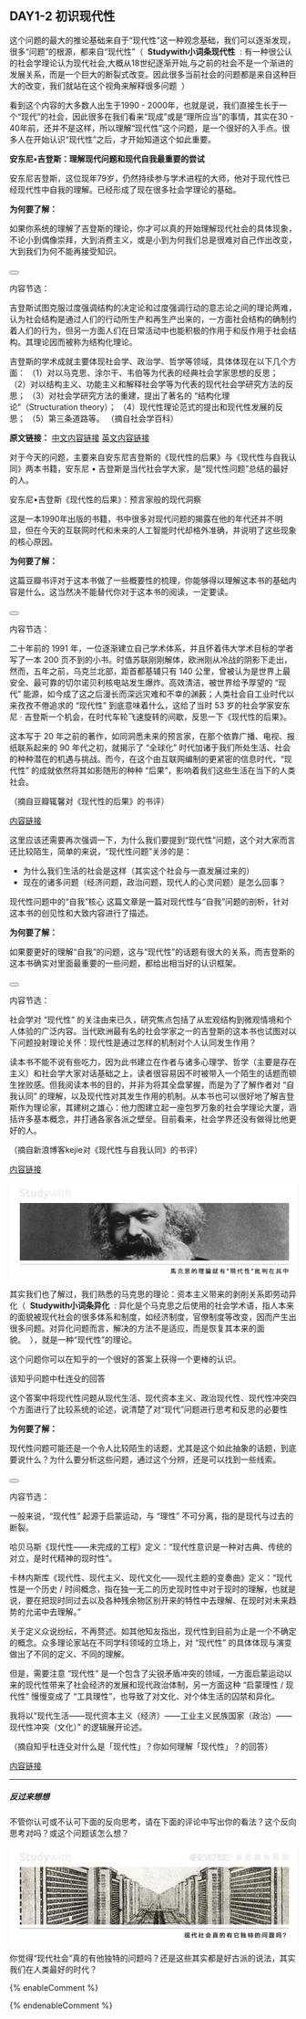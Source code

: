## **DAY1-2 初识现代性**

这个问题的最大的推论基础来自于“现代性”这一种观念基础，我们可以逐渐发现，很多“问题”的根源，都来自“现代性”（&nbsp;&nbsp;**Studywith小词条现代性**&nbsp;&nbsp;:&nbsp;有一种很公认的社会学理论认为现代社会,大概从18世纪逐渐开始,与之前的社会不是一个渐进的发展关系，而是一个巨大的断裂式改变。因此很多当前社会的问题都是来自这种巨大的改变，我们就站在这个视角来解释很多问题&nbsp;&nbsp;）


看到这个内容的大多数人出生于1990 - 2000年，也就是说，我们直接生长于一个“现代”的社会，因此很多在我们看来“现成”或是“理所应当”的事情，其实在30 - 40年前，还并不是这样，所以理解“现代性”这个问题，是一个很好的入手点。很多人在开始认识“现代性”之后，才开始知道这个如此重要。

<!--sec data-title="Studywith知识链接" data-id="section0" data-show=true ces-->

**安东尼•吉登斯：理解现代问题和现代自我最重要的尝试**

安东尼吉登斯，这位现年79岁，仍然持续参与学术进程的大师，他对于现代性已经现代性中自我的理解。已经形成了现在很多社会学理论的基础。

**为何要了解：**

如果你系统的理解了吉登斯的理论，你才可以真的开始理解现代社会的具体现象，不论小到偶像崇拜，大到消费主义，或是小到为何我们总是很难对自己作出改变，大到我们为何不能再接受知识。

<button class="section" target="section1" show="展开具体内容" hide="收起具体内容" ></button>

<!--endsec-->

<!--sec data-title="安东尼·吉登斯及其社会学理论简介" aria-expanded="false" data-id="section1" data-show=false ces-->

内容节选：

吉登斯试图克服过度强调结构的决定论和过度强调行动的意志论之间的理论两难，认为社会结构是通过人们的行动所生产和再生产出来的，一方面社会结构的确制约着人们的行为，但另一方面人们在日常活动中也能积极的作用于和反作用于社会结构。其理论因而被称为结构化理论。

吉登斯的学术成就主要体现社会学、政治学、哲学等领域，具体体现在以下几个方面：
（1）对以马克思、涂尔干、韦伯等为代表的经典社会学家思想的反思；
（2）对以结构主义、功能主义和解释社会学等为代表的现代社会学研究方法的反思；
（3）对社会学研究方法的重建，提出了著名的 “结构化理论”（Structuration theory）；
（4）现代性理论范式的提出和现代性发展的反思；
（5）第三条道路等。
（摘自社会学百科）

**原文链接：**
[中文内容链接](http://shehuixue.h.baike.com/article-118454.html) [英文内容链接](https://en.wikipedia.org/wiki/Anthony_Giddens)

<!--endsec-->

对于今天的问题，主要来自安东尼吉登斯的《现代性的后果》与《现代性与自我认同》两本书籍，安东尼 • 吉登斯是当代社会学大家，是“现代性问题”总结的最好的人。

<!--sec data-title="Studywith知识链接" data-id="section2" data-show=true ces-->

安东尼•吉登斯《现代性的后果》：预言家般的现代洞察

这是一本1990年出版的书籍，书中很多对现代问题的揭露在他的年代还并不明显，但在今天的互联网时代和未来的人工智能时代却格外准确，并说明了这些现象的核心原因。

**为何要了解：**

这篇豆瓣书评对于这本书做了一些概要性的梳理，你能够得以理解这本书的基础内容是什么。这当然决不能替代你对于这本书的阅读，一定要读。

<button class="section" target="section3" show="展开具体内容" hide="收起具体内容" ></button>

<!--endsec-->

<!--sec data-title="链接主题" aria-expanded="false" data-id="section3" data-show=false ces-->

内容节选：

二十年前的 1991 年，一位逐渐建立自己学术体系，并且怀着伟大学术目标的学者写了一本 200 页不到的小书。时值苏联刚刚解体，欧洲刚从冷战的阴影下走出，然而，五年之前，乌克兰北部，距首都基辅只有 140 公里，曾被认为是世界上最安全、最可靠的切尔诺贝利核电站发生爆炸。高效清洁，被世界给予厚望的 “现代” 能源，如今成了这之后漫长而深远灾难和不幸的渊薮；人类社会自工业时代以来孜孜不倦追求的 “现代性” 到底意味着什么，这给了当时 53 岁的社会学家安东尼 · 吉登斯一个机会，在时代车轮飞速旋转的间歇，反思一下《现代性的后果》。 

这本写于 20 年之前的著作，如同洞悉未来的预言家，在那个依靠广播、电视、报纸联系起来的 90 年代之初，就揭示了 “全球化” 时代加诸于我们所处生活、社会的种种潜在的机遇与挑战。而今，在这个由互联网编制的更紧密的信息时代，“现代性” 的成就依然将其如影随形的种种 “后果”，影响着我们这些生活在当下的人类社会。 

（摘自豆瓣辄馨对《现代性的后果》的书评）

[内容链接](https://book.douban.com/review/4949439/)

<!--endsec-->

这里应该还需要再次强调一下，为什么我们要提到“现代性”问题，这个对大家而言还比较陌生，简单的来说，“现代性问题”关涉的是：

* 为什么我们生活的社会是这样（其实这个社会与一直发展过来的）
* 现在的诸多问题（经济问题，政治问题，现代人的心灵问题）是怎么回事？

<!--sec data-title="Studywith知识链接" data-id="section4" data-show=true ces-->

现代性问题中的“自我”核心
这篇文章是一篇对现代性与“自我”问题的剖析，针对这本书的创见性和大致内容进行了描述。

**为何要了解：**

如果要更好的理解“自我”的问题，这与“现代性”的话题有很大的关系，而吉登斯的这本书确实对里面最重要的一些问题，都给出相当好的认识框架。

<button class="section" target="section5" show="展开具体内容" hide="收起具体内容" ></button>

<!--endsec-->

<!--sec data-title="链接主题" aria-expanded="false" data-id="section5" data-show=false ces-->

内容节选：

社会学对 “现代性” 的关注由来已久，研究焦点包括了从宏观结构到微观情境和个人体验的广泛内容。当代欧洲最有名的社会学家之一的吉登斯的这本书也试图对以下问题投射理论关怀：现代性是通过怎样的机制对个人认同发生作用？

读本书不能不说有些吃力，因为此书建立在作者与诸多心理学、哲学（主要是存在主义）和社会学大家对话基础之上，读者很容易因不时被带入一个陌生的话题而顿生挫败感。但我阅读本书的目的，并非为将其全盘掌握，而是为了了解作者对 “自我认同” 的理解，以及现代性对其发生作用的机制。从本书也可以很好地了解吉登斯作为理论家，其建树之雄心：他力图建立起一座包罗万象的社会学理论大厦，涵括许多基本概念，并打通各家各派之壁垒。目前看来，社会学界还没有做得比他更好的人。

（摘自新浪博客kejie对《现代性与自我认同》的书评）

[内容链接](http://blog.sina.com.cn/s/blog_4b4af0070102uzg9.html)

<!--endsec-->

![](/assets/5.jpg)

其实我们也了解过，我们熟悉的马克思的理论：资本主义带来的剥削关系即劳动异化（&nbsp;&nbsp;**Studywith小词条异化**&nbsp;&nbsp;:&nbsp;异化是个马克思之后使用的社会学术语，指人本来的面貌被现代社会的很多体系和制度，如经济制度，官僚制度等改变，因而产生出很多问题。对异化问题而言，解决的方法不是适应，而是恢复其本来的面貌。&nbsp;&nbsp;），就是一种“现代性”的理论。

这个问题你可以在知乎的一个很好的答案上获得一个更棒的认识。

<!--sec data-title="Studywith知识链接" data-id="section6" data-show=true ces-->

该知乎问题中杜连殳的回答

这个答案中将现代性问题从现代生活、现代资本主义、政治现代性、现代性冲突四个方面进行了比较系统的论述，说清楚了对“现代”问题进行思考和反思的必要性

**为何要了解：**

现代性问题可能还是一个令人比较陌生的话题，尤其是这个如此抽象的话题，到底要说什么？为什么要分析这些问题，通过这个分辨，还是可以找到一些线索。

<button class="section" target="section7" show="展开具体内容" hide="收起具体内容" ></button>

<!--endsec-->

<!--sec data-title="链接主题" aria-expanded="false" data-id="section7" data-show=false ces-->

内容节选：

一般来说，“现代性” 起源于启蒙运动，与 “理性” 不可分离，指的是现代与过去的断裂。

哈贝马斯《现代性——未完成的工程》定义：“现代性意识是一种对古典、传统的对立，是时代精神的现时性”。

卡林内斯库《现代性、现代主义、现代文化——现代主题的变奏曲》定义：“现代性是一个历史 / 时间概念，指在独一无二的历史现时性中对于现时的理解，也就是说，要在把现时同过去以及各种残余物区别开来的特性中去理解、在现时对未来趋势的允诺中去理解。”

关于定义众说纷纭，不再赘述。如其他知友指出，现代性到目前为止是一个不确定的概念。众多理论家站在不同学科领域的立场上，对 “现代性” 的具体体现与演变做出了不同的定义、不同的理解。

但是，需要注意 “现代性” 是一个包含了尖锐矛盾冲突的领域，一方面启蒙运动以来的现代性带来了社会经济的发展和现代政治体制，另一方面这种 “启蒙理性 / 现代性” 慢慢变成了 “工具理性”，也导致了对文化、对个体生活的囚禁和异化。

我将以“现代生活——现代资本主义（经济）——工业主义民族国家（政治）——现代性冲突（文化）” 的逻辑展开论述。

（摘自知乎杜连殳对什么是「现代性」？你如何理解「现代性」？的回答）

[内容链接](https://www.zhihu.com/question/24418080)
<!--endsec-->


---

##### 反过来想想

不管你认可或不认可下面的反向思考，请在下面的评论中写出你的看法？这个反向思考对吗？或这个问题该怎么想？

![](/assets/28.jpg)

你觉得“现代社会”真的有他独特的问题吗？还是这些其实都是好古派的说法，其实我们在人类最好的时代？

{% enableComment %}

{% endenableComment %}

